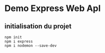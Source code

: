 # Demo Express Web ApI

## initialisation du projet

```
npm init
npm i express
npm i nodemon --save-dev
```
